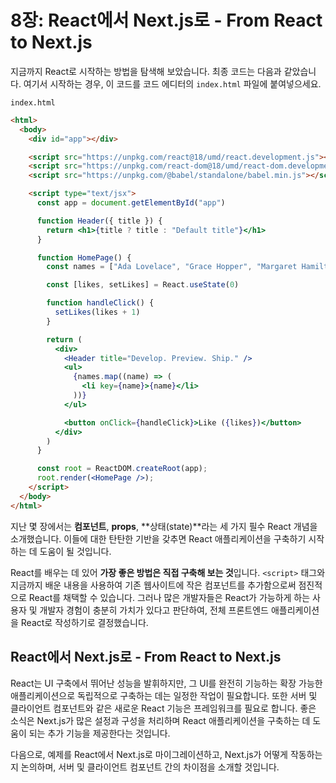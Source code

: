 # 8장: React에서 Next.js로 - From React to Next.js

지금까지 React로 시작하는 방법을 탐색해 보았습니다. 최종 코드는 다음과 같았습니다. 여기서 시작하는 경우, 이 코드를 코드 에디터의 `index.html` 파일에 붙여넣으세요.

`index.html`

```html
<html>
  <body>
    <div id="app"></div>

    <script src="https://unpkg.com/react@18/umd/react.development.js"></script>
    <script src="https://unpkg.com/react-dom@18/umd/react-dom.development.js"></script>
    <script src="https://unpkg.com/@babel/standalone/babel.min.js"></script>

    <script type="text/jsx">
      const app = document.getElementById("app")

      function Header({ title }) {
        return <h1>{title ? title : "Default title"}</h1>
      }

      function HomePage() {
        const names = ["Ada Lovelace", "Grace Hopper", "Margaret Hamilton"]

        const [likes, setLikes] = React.useState(0)

        function handleClick() {
          setLikes(likes + 1)
        }

        return (
          <div>
            <Header title="Develop. Preview. Ship." />
            <ul>
              {names.map((name) => (
                <li key={name}>{name}</li>
              ))}
            </ul>

            <button onClick={handleClick}>Like ({likes})</button>
          </div>
        )
      }

      const root = ReactDOM.createRoot(app);
      root.render(<HomePage />);
    </script>
  </body>
</html>
```

지난 몇 장에서는 **컴포넌트**, **props**, **상태(state)**라는 세 가지 필수 React 개념을 소개했습니다. 이들에 대한 탄탄한 기반을 갖추면 React 애플리케이션을 구축하기 시작하는 데 도움이 될 것입니다.

React를 배우는 데 있어 **가장 좋은 방법은 직접 구축해 보는 것**입니다. `<script>` 태그와 지금까지 배운 내용을 사용하여 기존 웹사이트에 작은 컴포넌트를 추가함으로써 점진적으로 React를 채택할 수 있습니다. 그러나 많은 개발자들은 React가 가능하게 하는 사용자 및 개발자 경험이 충분히 가치가 있다고 판단하여, 전체 프론트엔드 애플리케이션을 React로 작성하기로 결정했습니다.

## React에서 Next.js로 - From React to Next.js

React는 UI 구축에서 뛰어난 성능을 발휘하지만, 그 UI를 완전히 기능하는 확장 가능한 애플리케이션으로 독립적으로 구축하는 데는 일정한 작업이 필요합니다. 또한 서버 및 클라이언트 컴포넌트와 같은 새로운 React 기능은 프레임워크를 필요로 합니다. 좋은 소식은 Next.js가 많은 설정과 구성을 처리하며 React 애플리케이션을 구축하는 데 도움이 되는 추가 기능을 제공한다는 것입니다.

다음으로, 예제를 React에서 Next.js로 마이그레이션하고, Next.js가 어떻게 작동하는지 논의하며, 서버 및 클라이언트 컴포넌트 간의 차이점을 소개할 것입니다.